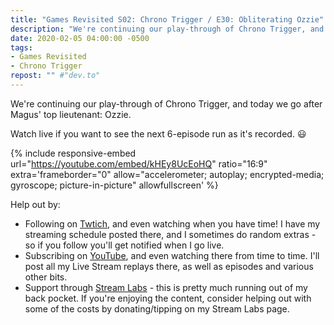 ```yaml
---
title: "Games Revisited S02: Chrono Trigger / E30: Obliterating Ozzie"
description: "We're continuing our play-through of Chrono Trigger, and today we go after Magus' top lieutenant: Ozzie."
date: 2020-02-05 04:00:00 -0500
tags:
- Games Revisited
- Chrono Trigger
repost: "" #"dev.to"
---
```


We're continuing our play-through of Chrono Trigger, and today we go after Magus' top lieutenant: Ozzie.

Watch live if you want to see the next 6-episode run as it's recorded. :smiley:
<!--more-->

{% include responsive-embed url="https://youtube.com/embed/kHEy8UcEoHQ" ratio="16:9" extra='frameborder="0" allow="accelerometer; autoplay; encrypted-media; gyroscope; picture-in-picture" allowfullscreen' %}

Help out by:
 * Following on [Twtich](https://twitch.tv/AnonJr_Live), and even watching when you have time! I have my streaming schedule posted there, and I sometimes do random extras - so if you follow you'll get notified when I go live.
 * Subscribing on [YouTube](http://www.youtube.com/channel/UCXafqhKHbkSUIrq0LAuu0tw), and even watching there from time to time. I'll post all my Live Stream replays there, as well as episodes and various other bits.
 * Support through [Stream Labs](https://streamlabs.com/anonjr_live) - this is pretty much running out of my back pocket. If you're enjoying the content, consider helping out with some of the costs by donating/tipping on my Stream Labs page.